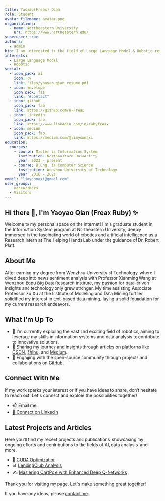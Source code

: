 ```yaml
---
title: Yaoyao(Freax) Qian
role: Student
avatar_filename: avatar.png
organizations:
  - name: Northeastern University
    url: https://www.northeastern.edu/
superuser: true
authors:
  - admin
bio: I am interested in the field of Large Language Model & Robotic research.
interests:
  - Large Language Model
  - Robotic
social:
  - icon_pack: ai
    icon: cv
    link: files/yaoyao_qian_resume.pdf
  - icon: envelope
    icon_pack: fas
    link: "#contact"
  - icon: github
    icon_pack: fab
    link: https://github.com/H-Freax
  - icon: linkedin
    icon_pack: fab
    link: https://www.linkedin.com/in/rubyfreax
  - icon: medium
    icon_pack: fab
    link: https://medium.com/@limyoonaxi
education:
  courses:
    - course: Master in Information System
      institution: Northeastern University
      year: 2023 - present
    - course: B.Eng. in Computer Science
      institution: Wenzhou University of Technology
      year: 2016 - 2020
email: "limyoonaxi@gmail.com"
user_groups:
  - Researchers
  - Visitors
---
```


## Hi there 👋, I'm Yaoyao Qian (Freax Ruby) ✨

Welcome to my personal space on the internet! I'm a graduate student in the Information System program at Northeastern University, deeply immersed in the fascinating world of robotics and artificial intelligence as a Research Intern at The Helping Hands Lab under the guidance of Dr. Robert Platt.

## About Me

After earning my degree from Wenzhou University of Technology, where I dived deep into news sentiment analysis with Professor Xianming Wang at Wenzhou Bopu Big Data Research Institute, my passion for data-driven insights and technology only grew stronger. My time assisting Associate Professor Xu Xu at the Institute of Modeling and Data Mining further solidified my interest in text-based data mining, laying a solid foundation for my current research endeavors.

## What I'm Up To

- 🌱 I’m currently exploring the vast and exciting field of robotics, aiming to leverage my skills in information systems and data analysis to contribute to innovative solutions.
- 📝 Sharing my journey and insights through articles on platforms like [CSDN](https://blog.csdn.net/qq_38155541), [Zhihu](https://www.zhihu.com/people/freax-23/posts), and [Medium](https://medium.com/@limyoonaxi).
- 🚀 Engaging with the open-source community through projects and collaborations on [GitHub](https://github.com/H-Freax).

## Connect With Me

If my work sparks your interest or if you have ideas to share, don't hesitate to reach out. Let's connect and explore the possibilities together!

- [📫 Email me](mailto:limyoonaxi@gmail.com)
- [💼 Connect on LinkedIn](https://www.linkedin.com/in/rubyfreax)

## Latest Projects and Articles

Here you'll find my recent projects and publications, showcasing my ongoing efforts and contributions to the fields of AI, data analysis, and more.

- 🌟 [CUDA Optimization](https://github.com/H-Freax/CUDA_optimization)
- 📊 [LendingClub Analysis](https://github.com/H-Freax/lendingclub_analyse)
- ✍️ [Mastering CartPole with Enhanced Deep Q-Networks](https://medium.com/@limyoonaxi/mastering-cartpole-with-enhanced-deep-q-networks-an-in-depth-guide-to-equivariant-models-f7600d6118a4)

Thank you for visiting my page. Let's make something great together!

If you have any ideas, please [contact me](#contact).
